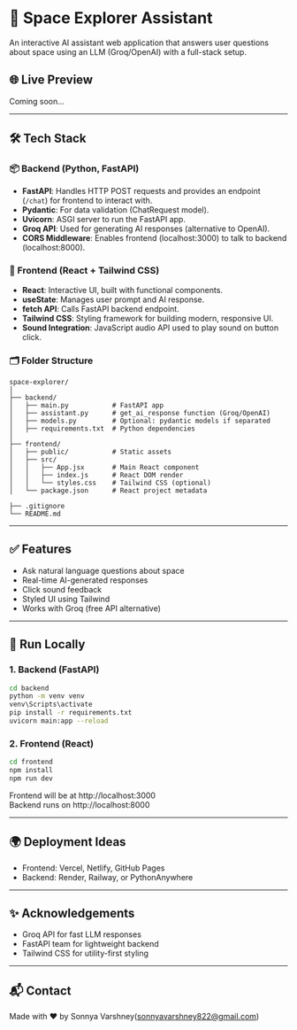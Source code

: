 # 🚀 Space Explorer Assistant

An interactive AI assistant web application that answers user questions about space using an LLM (Groq/OpenAI) with a full-stack setup.

## 🌐 Live Preview
Coming soon...

---

## 🛠 Tech Stack

### 📦 Backend (Python, FastAPI)
- **FastAPI**: Handles HTTP POST requests and provides an endpoint (`/chat`) for frontend to interact with.
- **Pydantic**: For data validation (ChatRequest model).
- **Uvicorn**: ASGI server to run the FastAPI app.
- **Groq API**: Used for generating AI responses (alternative to OpenAI).
- **CORS Middleware**: Enables frontend (localhost:3000) to talk to backend (localhost:8000).

### 🎨 Frontend (React + Tailwind CSS)
- **React**: Interactive UI, built with functional components.
- **useState**: Manages user prompt and AI response.
- **fetch API**: Calls FastAPI backend endpoint.
- **Tailwind CSS**: Styling framework for building modern, responsive UI.
- **Sound Integration**: JavaScript audio API used to play sound on button click.

### 🗂 Folder Structure
```
space-explorer/
│
├── backend/
│   ├── main.py           # FastAPI app
│   ├── assistant.py      # get_ai_response function (Groq/OpenAI)
│   ├── models.py         # Optional: pydantic models if separated
│   ├── requirements.txt  # Python dependencies
│
├── frontend/
│   ├── public/           # Static assets
│   ├── src/
│   │   ├── App.jsx       # Main React component
│   │   ├── index.js      # React DOM render
│   │   └── styles.css    # Tailwind CSS (optional)
│   └── package.json      # React project metadata

├── .gitignore
└── README.md
```

---

## ✅ Features
- Ask natural language questions about space
- Real-time AI-generated responses
- Click sound feedback
- Styled UI using Tailwind
- Works with Groq (free API alternative)

---

## 🚀 Run Locally

### 1. Backend (FastAPI)
```bash
cd backend
python -m venv venv
venv\Scripts\activate
pip install -r requirements.txt
uvicorn main:app --reload
```

### 2. Frontend (React)
```bash
cd frontend
npm install
npm run dev
```

Frontend will be at http://localhost:3000  
Backend runs on http://localhost:8000

---

## 🌍 Deployment Ideas
- Frontend: Vercel, Netlify, GitHub Pages
- Backend: Render, Railway, or PythonAnywhere

---

## ✨ Acknowledgements
- Groq API for fast LLM responses
- FastAPI team for lightweight backend
- Tailwind CSS for utility-first styling

---

## 📬 Contact
Made with ❤️ by Sonnya Varshney(sonnyavarshney822@gmail.com)
